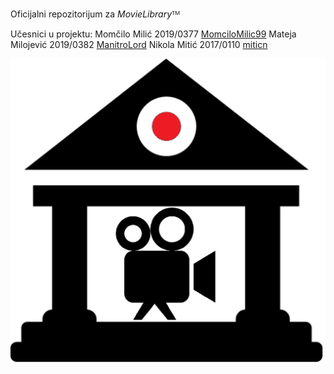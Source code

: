 Oficijalni repozitorijum za *MovieLibrary*ᵀᴹ

Učesnici u projektu:
Momčilo Milić 2019/0377 [MomciloMilic99](https://github.com/MomciloMilic99)
Mateja Milojević 2019/0382 [ManitroLord](https://github.com/ManitroLord)
Nikola Mitić 2017/0110 [miticn](https://github.com/miticn/)

![Logo](https://raw.githubusercontent.com/miticn/MovieLibrary/master/logo.png)
